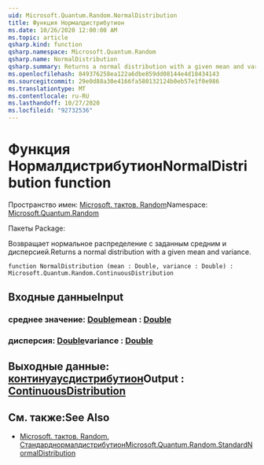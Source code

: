 ```yaml
---
uid: Microsoft.Quantum.Random.NormalDistribution
title: Функция Нормалдистрибутион
ms.date: 10/26/2020 12:00:00 AM
ms.topic: article
qsharp.kind: function
qsharp.namespace: Microsoft.Quantum.Random
qsharp.name: NormalDistribution
qsharp.summary: Returns a normal distribution with a given mean and variance.
ms.openlocfilehash: 849376258ea122a6dbe859dd08144e4d18434143
ms.sourcegitcommit: 29e0d88a30e4166fa580132124b0eb57e1f0e986
ms.translationtype: MT
ms.contentlocale: ru-RU
ms.lasthandoff: 10/27/2020
ms.locfileid: "92732536"
---
```

# <a name="normaldistribution-function"></a><span data-ttu-id="9b857-102">Функция Нормалдистрибутион</span><span class="sxs-lookup"><span data-stu-id="9b857-102">NormalDistribution function</span></span>

<span data-ttu-id="9b857-103">Пространство имен: [Microsoft. тактов. Random](xref:Microsoft.Quantum.Random)</span><span class="sxs-lookup"><span data-stu-id="9b857-103">Namespace: [Microsoft.Quantum.Random](xref:Microsoft.Quantum.Random)</span></span>

<span data-ttu-id="9b857-104">Пакеты [](https://nuget.org/packages/)</span><span class="sxs-lookup"><span data-stu-id="9b857-104">Package: [](https://nuget.org/packages/)</span></span>


<span data-ttu-id="9b857-105">Возвращает нормальное распределение с заданным средним и дисперсией.</span><span class="sxs-lookup"><span data-stu-id="9b857-105">Returns a normal distribution with a given mean and variance.</span></span>

```qsharp
function NormalDistribution (mean : Double, variance : Double) : Microsoft.Quantum.Random.ContinuousDistribution
```


## <a name="input"></a><span data-ttu-id="9b857-106">Входные данные</span><span class="sxs-lookup"><span data-stu-id="9b857-106">Input</span></span>

### <a name="mean--double"></a><span data-ttu-id="9b857-107">среднее значение: [Double](xref:microsoft.quantum.lang-ref.double)</span><span class="sxs-lookup"><span data-stu-id="9b857-107">mean : [Double](xref:microsoft.quantum.lang-ref.double)</span></span>




### <a name="variance--double"></a><span data-ttu-id="9b857-108">дисперсия: [Double](xref:microsoft.quantum.lang-ref.double)</span><span class="sxs-lookup"><span data-stu-id="9b857-108">variance : [Double](xref:microsoft.quantum.lang-ref.double)</span></span>





## <a name="output--continuousdistribution"></a><span data-ttu-id="9b857-109">Выходные данные: [континуаусдистрибутион](xref:Microsoft.Quantum.Random.ContinuousDistribution)</span><span class="sxs-lookup"><span data-stu-id="9b857-109">Output : [ContinuousDistribution](xref:Microsoft.Quantum.Random.ContinuousDistribution)</span></span>



## <a name="see-also"></a><span data-ttu-id="9b857-110">См. также:</span><span class="sxs-lookup"><span data-stu-id="9b857-110">See Also</span></span>

- [<span data-ttu-id="9b857-111">Microsoft. тактов. Random. Стандарднормалдистрибутион</span><span class="sxs-lookup"><span data-stu-id="9b857-111">Microsoft.Quantum.Random.StandardNormalDistribution</span></span>](xref:Microsoft.Quantum.Random.StandardNormalDistribution)